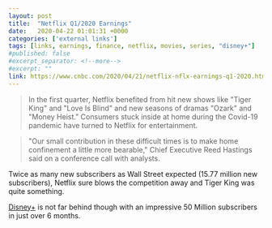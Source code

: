 ```yaml
---
layout: post
title:  "Netflix Q1/2020 Earnings"
date:   2020-04-22 01:01:31 +0000
categories: ['external links']
tags: [links, earnings, finance, netflix, movies, series, "disney+"]
#published: false
#excerpt_separator: <!--more-->
#excerpt: ""
link: https://www.cnbc.com/2020/04/21/netflix-nflx-earnings-q1-2020.html
---
```




> In the first quarter, Netflix benefited from hit new shows like "Tiger King" and "Love Is Blind" and new seasons of dramas "Ozark" and "Money Heist." Consumers stuck inside at home during the Covid-19 pandemic have turned to Netflix for entertainment.



> "Our small contribution in these difficult times is to make home confinement a little more bearable," Chief Executive Reed Hastings said on a conference call with analysts.

Twice as many new subscribers as Wall Street expected (15.77 million new subscribers), Netflix sure blows the competition away and Tiger King was quite something.

[Disney+](https://disneyplusoriginals.disney.com/) is not far behind though with an impressive 50 Million subscribers in  just over 6 months.